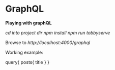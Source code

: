 # GraphQL
**Playing with graphQL**

*cd into project dir*
*npm install*
*npm run tobbyserve*

Browse to *http://localhost:4000/graphql*

Working example: 

query{
  posts{
    title
  }
}
